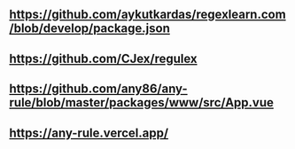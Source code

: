 
## https://github.com/aykutkardas/regexlearn.com/blob/develop/package.json

## https://github.com/CJex/regulex

## https://github.com/any86/any-rule/blob/master/packages/www/src/App.vue

## https://any-rule.vercel.app/